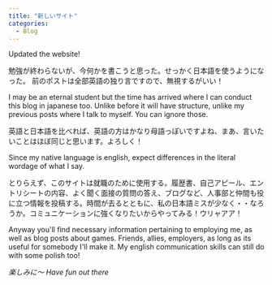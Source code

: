 ```yaml
---  
title: "新しいサイト"
categories:
  - Blog
---
```

Updated the website!

勉強が終わらないが、今何かを書こうと思った。せっかく日本語を使うようになった。
前のポストは全部英語の独り言ですので、無視するがいい！

I may be an eternal student but the time has arrived where I can conduct this blog in japanese too.
Unlike before it will have structure, unlike my previous posts where I talk to myself. You can ignore those.

英語と日本語を比べれば、英語の方はかなり母語っぽいですよね、まあ、言いたいことはほぼ同じと思います。よろしく！

Since my native language is english, expect differences in the literal wordage of what I say.

とりらえず、このサイトは就職のために使用する。履歴書、自己アピール、エントリシートの内容、よく聞く面接の質問の答え、ブログなど、人事部と仲間も役に立つ情報を投稿する。時間が去るとともに、私の日本語ミスが少なく・・なろうか。コミュニケーションに強くなりたいからやってみる！ウリャアア！

Anyway you'll find necessary information pertaining to employing me, as well as blog posts about games. Friends, allies, employers, as long as its useful for somebody I'll make it. My english communication skills can still do with some polish too! 

*楽しみに〜*
*Have fun out there*
